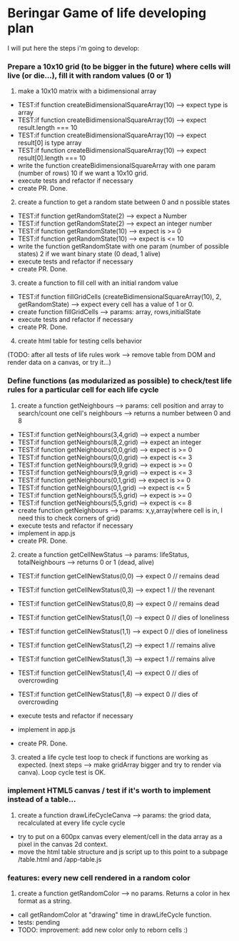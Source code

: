 # Beringar Game of life developing plan

I will put here the steps i'm going to develop:

### Prepare a 10x10 grid (to be bigger in the future) where cells will live (or die...), fill it with random values (0 or 1)

1. make a 10x10 matrix with a bidimensional array

- TEST:if function createBidimensionalSquareArray(10) --> expect type is array
- TEST:if function createBidimensionalSquareArray(10) --> expect result.length === 10
- TEST:if function createBidimensionalSquareArray(10) --> expect result[0] is type array
- TEST:if function createBidimensionalSquareArray(10) --> expect result[0].length === 10
- write the function createBidimensionalSquareArray with one param (number of rows) 10 if we want a 10x10 grid.
- execute tests and refactor if necessary
- create PR. Done.

2. create a function to get a random state between 0 and n possible states

- TEST:if function getRandomState(2) --> expect a Number
- TEST:if function getRandomState(2) --> expect an integer number
- TEST:if function getRandomState(10) --> expect is >= 0
- TEST:if function getRandomState(10) --> expect is <= 10
- write the function getRandomState with one param (number of possible states) 2 if we want binary state (0 dead, 1 alive)
- execute tests and refactor if necessary
- create PR. Done.

3. create a function to fill cell with an initial random value

- TEST:if function fillGridCells (createBidimensionalSquareArray(10), 2, getRandomState) --> expect every cell has a value of 1 or 0.
- create function fillGridCells --> params: array, rows,initialState
- execute tests and refactor if necessary
- create PR. Done.

4. create html table for testing cells behavior

(TODO: after all tests of life rules work --> remove table from DOM and render data on a canvas, or try it...)

### Define functions (as modularized as possible) to check/test life rules for a particular cell for each life cycle

1. create a function getNeighbours --> params: cell position and array to search/count one cell's neighbours --> returns a number between 0 and 8

- TEST:if function getNeighbours(3,4,grid) --> expect a number
- TEST:if function getNeighbours(8,2,grid) --> expect an integer
- TEST:if function getNeighbours(0,0,grid) --> expect is >= 0
- TEST:if function getNeighbours(0,0,grid) --> expect is <= 3
- TEST:if function getNeighbours(9,9,grid) --> expect is >= 0
- TEST:if function getNeighbours(9,9,grid) --> expect is <= 3
- TEST:if function getNeighbours(0,1,grid) --> expect is >= 0
- TEST:if function getNeighbours(0,1,grid) --> expect is <= 5
- TEST:if function getNeighbours(5,5,grid) --> expect is >= 0
- TEST:if function getNeighbours(5,5,grid) --> expect is <= 8
- create function getNeighbours --> params: x,y,array(where cell is in, I need this to check corners of grid)
- execute tests and refactor if necessary
- implement in app.js
- create PR. Done.

2. create a function getCellNewStatus --> params: lifeStatus, totalNeighbours --> returns 0 or 1 (dead, alive)

- TEST:if function getCellNewStatus(0,0) --> expect 0 // remains dead
- TEST:if function getCellNewStatus(0,3) --> expect 1 // the revenant
- TEST:if function getCellNewStatus(0,8) --> expect 0 // remains dead
- TEST:if function getCellNewStatus(1,0) --> expect 0 // dies of loneliness
- TEST:if function getCellNewStatus(1,1) --> expect 0 // dies of loneliness
- TEST:if function getCellNewStatus(1,2) --> expect 1 // remains alive
- TEST:if function getCellNewStatus(1,3) --> expect 1 // remains alive
- TEST:if function getCellNewStatus(1,4) --> expect 0 // dies of overcrowding
- TEST:if function getCellNewStatus(1,8) --> expect 0 // dies of overcrowding

- execute tests and refactor if necessary
- implement in app.js
- create PR. Done.

3. created a life cycle test loop to check if functions are working as expected. (next steps --> make gridArray bigger and try to render via canva). Loop cycle test is OK.

### implement HTML5 canvas / test if it's worth to implement instead of a table...

1. create a function drawLifeCycleCanva --> params: the griod data, recalculated at every life cycle cycle

- try to put on a 600px canvas every element/cell in the data array as a pixel in the canvas 2d context.
- move the html table structure and js script up to this point to a subpage /table.html and /app-table.js

### features: every new cell rendered in a random color

1. create a function getRandomColor --> no params. Returns a color in hex format as a string.

- call getRandomColor at "drawing" time in drawLifeCycle function.
- tests: pending
- TODO: improvement: add new color only to reborn cells :)
